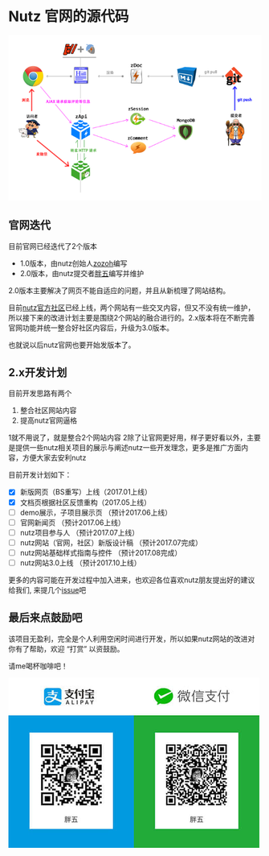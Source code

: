 # Nutz 官网的源代码

![](overview.png)

## 官网迭代

目前官网已经迭代了2个版本

* 1.0版本，由nutz创始人[zozoh](https://github.com/zozoh)编写
* 2.0版本，由nutz提交者[胖五](https://github.com/pangwu86)编写并维护

2.0版本主要解决了网页不能自适应的问题，并且从新梳理了网站结构。

目前[nutz官方社区](https://nutz.cn)已经上线，两个网站有一些交叉内容，但又不没有统一维护，所以接下来的改进计划主要是围绕2个网站的融合进行的。2.x版本将在不断完善官网功能并统一整合好社区内容后，升级为3.0版本。

也就说以后nutz官网也要开始发版本了。

## 2.x开发计划

目前开发思路有两个

1. 整合社区网站内容
2. 提高nutz官网逼格

1就不用说了，就是整合2个网站内容
2除了让官网更好用，样子更好看以外，主要是提供一些nutz相关项目的展示与阐述nutz一些开发理念，更多是推广方面内容，方便大家去安利nutz

目前开发计划如下：

* [x] 新版网页（BS重写）上线（2017.01上线）
* [x] 文档页根据社区反馈重构（2017.05上线）  
* [ ] demo展示，子项目展示页 （预计2017.06上线）
* [ ] 官网新闻页 （预计2017.06上线）
* [ ] nutz项目参与人  （预计2017.07上线）
* [ ] nutz网站（官网，社区）新版设计稿  （预计2017.07完成）
* [ ] nutz网站基础样式指南与控件 （预计2017.08完成）
* [ ] nutz网站3.0上线 （预计2017.10上线）

更多的内容可能在开发过程中加入进来，也欢迎各位喜欢nutz朋友提出好的建议给我们, 来提几个[issue](https://github.com/nutzam/nutzam/issues/new)吧

## 最后来点鼓励吧

该项目无盈利，完全是个人利用空闲时间进行开发，所以如果nutz网站的改进对你有了帮助，欢迎 “打赏” 以资鼓励。

请me喝杯咖啡吧！

![向胖五支付吧_w500](/media/%E5%90%91%E8%83%96%E4%BA%94%E6%94%AF%E4%BB%98%E5%90%A7_w500.jpg)






